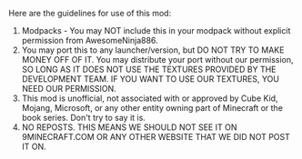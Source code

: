 Here are the guidelines for use of this mod:

1) Modpacks - You may NOT include this in your modpack without explicit permission from AwesomeNinja886.
2) You may port this to any launcher/version, but DO NOT TRY TO MAKE MONEY OFF OF IT. You may distribute your port without our permission, SO LONG AS IT DOES NOT USE THE TEXTURES PROVIDED BY THE DEVELOPMENT TEAM. IF YOU WANT TO USE OUR TEXTURES, YOU NEED OUR PERMISSION.
3) This mod is unofficial, not associated with or approved by Cube Kid, Mojang, Microsoft, or any other entity owning part of Minecraft or the book series. Don't try to say it is.
4) NO REPOSTS. THIS MEANS WE SHOULD NOT SEE IT ON 9MINECRAFT.COM OR ANY OTHER WEBSITE THAT WE DID NOT POST IT ON.
